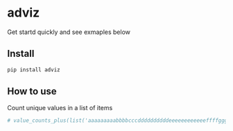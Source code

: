 adviz
================

<!-- WARNING: THIS FILE WAS AUTOGENERATED! DO NOT EDIT! -->

Get startd quickly and see exmaples below

## Install

``` sh
pip install adviz
```

## How to use

Count unique values in a list of items

``` python
# value_counts_plus(list('aaaaaaaaabbbbcccddddddddddeeeeeeeeeeeeffffggghhhiijjjjkkkllllmmmmmmmnnooop'))
```
